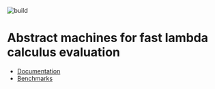 ![build](https://github.com/whatisRT/lc-experiments/actions/workflows/haskell.yml/badge.svg)

# Abstract machines for fast lambda calculus evaluation

- [Documentation](https://whatisrt.github.io/lc-experiments/)
- [Benchmarks](https://whatisrt.github.io/lc-experiments/bench.html)
